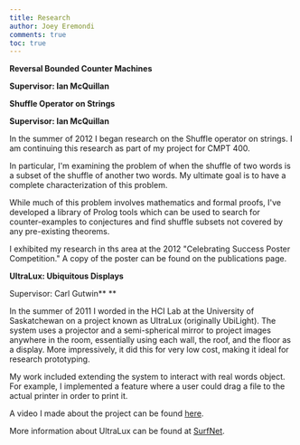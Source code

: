 ```yaml
---
title: Research
author: Joey Eremondi
comments: true
toc: true
---
```


**Reversal Bounded Counter Machines**

**Supervisor: Ian McQuillan**


**Shuffle Operator on Strings**

**Supervisor: Ian McQuillan**


In the summer of 2012 I began research on the Shuffle operator on strings. I am continuing this research as part of my project for CMPT 400.

In particular, I'm examining the problem of when the shuffle of two words is a subset of the shuffle of another two words. My ultimate goal is to have a complete characterization of this problem.

While much of this problem involves mathematics and formal proofs, I've developed a library of Prolog tools which can be used to search for counter-examples to conjectures and find shuffle subsets not covered by any pre-existing theorems.

I exhibited my research in ths area at the 2012 "Celebrating Success Poster Competition." A copy of the poster can be found on the publications page.

**UltraLux: Ubiquitous Displays**

Supervisor: Carl Gutwin**
**

In the summer of 2011 I worded in the HCI Lab at the University of Saskatchewan on a project known as UltraLux (originally UbiLight). The system uses a projector and a semi-spherical mirror to project images anywhere in the room, essentially using each wall, the roof, and the floor as a display. More impressively, it did this for very low cost, making it ideal for research prototyping.

My work included extending the system to interact with real words object. For example, I implemented a feature where a user could drag a file to the actual printer in order to print it.

A video I made about the project can be found [here][1].

More information about UltraLux can be found at [SurfNet][2].

   [1]: http://www.youtube.com/watch?v=SZtJJOvT_wg
   [2]: http://www.nsercsurfnet.org/pmwiki.php?n=SurfNet.GutwinMandrykUbiLight
  
